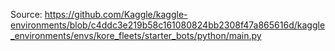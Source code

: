 Source: https://github.com/Kaggle/kaggle-environments/blob/c4ddc3e219b58c161080824bb2308f47a865616d/kaggle_environments/envs/kore_fleets/starter_bots/python/main.py
